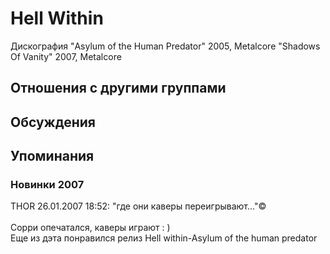 # Hell Within

Дискография
"Asylum of the Human Predator" 2005, Metalcore
"Shadows Of Vanity" 2007, Metalcore

## Отношения с другими группами


## Обсуждения


## Упоминания

### Новинки 2007

THOR 26.01.2007 18:52:
"где они каверы переигрывают..."&copy;<BR><BR>Сорри опечатался, каверы играют : )<BR>Еще из дэта понравился релиз Hell within-Asylum of the human predator

